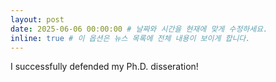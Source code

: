 ```yaml
---
layout: post
date: 2025-06-06 00:00:00 # 날짜와 시간을 현재에 맞게 수정하세요.
inline: true # 이 옵션은 뉴스 목록에 전체 내용이 보이게 합니다.
---
```


I successfully defended my Ph.D. disseration!
